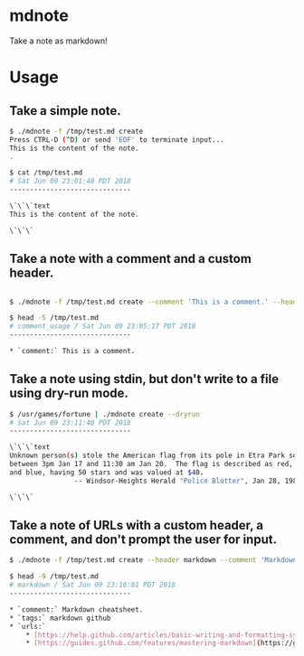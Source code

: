 # mdnote
Take a note as markdown!


# Usage

## Take a simple note.

```bash
$ ./mdnote -f /tmp/test.md create 
Press CTRL-D (^D) or send 'EOF' to terminate input...
This is the content of the note.
.

$ cat /tmp/test.md
# Sat Jun 09 23:01:48 PDT 2018
------------------------------

\`\`\`text
This is the content of the note.

\`\`\`
```

## Take a note with a comment and a custom header.

```bash

$ ./mdnote -f /tmp/test.md create --comment 'This is a comment.' --header comment_usage --noprompt

$ head -5 /tmp/test.md
# comment_usage / Sat Jun 09 23:05:17 PDT 2018
------------------------------

* `comment:` This is a comment.
```

## Take a note using stdin, but don't write to a file using dry-run mode.

```bash
$ /usr/games/fortune | ./mdnote create --dryrun
# Sat Jun 09 23:11:40 PDT 2018
------------------------------

\`\`\`text
Unknown person(s) stole the American flag from its pole in Etra Park sometime
between 3pm Jan 17 and 11:30 am Jan 20.  The flag is described as red, white
and blue, having 50 stars and was valued at $40.
                -- Windsor-Heights Herald "Police Blotter", Jan 28, 1987

\`\`\`
```

## Take a note of URLs with a custom header, a comment, and don't prompt the user for input.


```bash
$ ./mdnote -f /tmp/test.md create --header markdown --comment 'Markdown cheatsheet.' --urls https://help.github.com/articles/basic-writing-and-formatting-syntax https://guides.github.com/features/mastering-markdown --tags markdown github --noprompt

$ head -9 /tmp/test.md
# markdown / Sat Jun 09 23:16:01 PDT 2018
------------------------------

* `comment:` Markdown cheatsheet.
* `tags:` markdown github
* `urls:`
    * [https://help.github.com/articles/basic-writing-and-formatting-syntax](https://help.github.com/articles/basic-writing-and-formatting-syntax)
    * [https://guides.github.com/features/mastering-markdown](https://guides.github.com/features/mastering-markdown)

```
